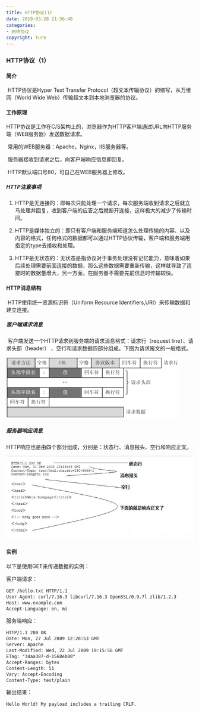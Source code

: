 ```yaml
---
title: HTTP协议(1)
date: 2019-03-28 21:56:48
categories: 
- 网络协议
copyright: ture
---
```

### **HTTP协议**（1）

#### 简介

​	HTTP协议是Hyper Text Transfer Protocol（超文本传输协议）的缩写，从万维网（World Wide Web）传输超文本到本地浏览器的协议。

#### 工作原理

​	HTTP协议是工作在C/S架构上的，浏览器作为HTTP客户端通过URL向HTTP服务端（WEB服务器）发送数据请求。

​	常用的WEB服务器：Apache，Nginx，IIS服务器等。

​	服务器接收到请求之后，向客户端响应信息即回复。

​	HTTP默认端口号80，可自己在WEB服务器上修改。
	<!--more-->

##### 		HTTP注意事项

1. HTTP是无连接的：即每次只能处理一个请求，每次服务端收到请求之后就立马处理并回复，收到客户端的应答之后就断开连接，这样极大的减少了传输时间。

2. HTTP是媒体独立的：即只有客户端和服务端知道怎么处理传输的内容、以及内容的格式，任何格式的数据都可以通过HTTP协议传输，客户端和服务端用指定的type去接收和处理。

3. HTTP是无状态的：无状态是指协议对于事务处理没有记忆能力，意味着如果后续处理需要前面连接的数据，那么这些数据需要重新传输，这样就导致了连接时的数据量增大，另一方面，在服务器不需要先前信息时传输较快。

#### HTTP消息结构

​	HTTP使用统一资源标识符（Uniform Resource Identifiers,URI）来传输数据和建立连接。

##### 	客户端请求消息

​	客户端发送一个HTTP请求到服务端的请求消息格式：请求行（request line）、请求头部（header） 、空行和请求数据四部分组成。下图为请求报文的一般格式。

![clientRequest](HTTP协议-1/clientRequest.png)

##### 服务器响应消息

​	HTTP响应也是由四个部分组成，分别是：状态行、消息报头、空行和响应正文。

![serverResponse](HTTP协议-1/serverResponse.jpg)

#### 实例

以下是使用GET来传递数据的实例：

客户端请求：

```
GET /hello.txt HTTP/1.1
User-Agent: curl/7.16.3 libcurl/7.16.3 OpenSSL/0.9.7l zlib/1.2.3
Host: www.example.com
Accept-Language: en, mi
```

服务端响应：

```
HTTP/1.1 200 OK
Date: Mon, 27 Jul 2009 12:28:53 GMT
Server: Apache
Last-Modified: Wed, 22 Jul 2009 19:15:56 GMT
ETag: "34aa387-d-1568eb00"
Accept-Ranges: bytes
Content-Length: 51
Vary: Accept-Encoding
Content-Type: text/plain
```

输出结果：

```
Hello World! My payload includes a trailing CRLF.
```